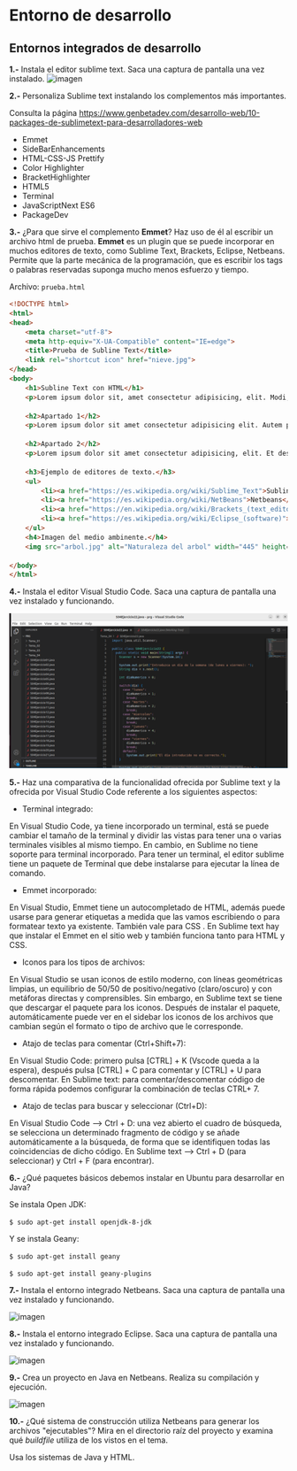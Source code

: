 # Entorno de desarrollo

## Entornos integrados de desarrollo

**1.-** Instala el editor sublime text. Saca una captura de pantalla una vez instalado.
![imagen](https://user-images.githubusercontent.com/113978794/196381580-39d4eb0d-e70f-4b34-865f-92b729af300d.png)



**2.-** Personaliza Sublime text instalando los complementos más importantes. 

Consulta la página https://www.genbetadev.com/desarrollo-web/10-packages-de-sublimetext-para-desarrolladores-web

- Emmet
- SideBarEnhancements
- HTML-CSS-JS Prettify
- Color Highlighter
- BracketHighlighter 
- HTML5
- Terminal
- JavaScriptNext ES6
- PackageDev



**3.-** ¿Para que sirve el complemento **Emmet**? Haz uso de él al escribir un archivo html de prueba.
**Emmet** es un plugin que se puede incorporar en muchos editores de texto, como Sublime Text, Brackets, Eclipse, Netbeans. Permite que  la parte mecánica de la programación, que es escribir los tags o palabras reservadas suponga mucho menos esfuerzo y tiempo.

Archivo: ``prueba.html``

```html
<!DOCTYPE html>
<html>
<head>
    <meta charset="utf-8">
    <meta http-equiv="X-UA-Compatible" content="IE=edge">
    <title>Prueba de Subline Text</title>
    <link rel="shortcut icon" href="nieve.jpg">
</head>
<body>
    <h1>Subline Text con HTML</h1>
    <p>Lorem ipsum dolor sit, amet consectetur adipisicing, elit. Modi, animi!</p>

    <h2>Apartado 1</h2>
    <p>Lorem ipsum dolor sit amet consectetur adipisicing elit. Autem pariatur voluptates quasi rerum, vitae, tempore omnis exercitationem cupiditate animi, velit ullam doloremque quos minima.</p>

    <h2>Apartado 2</h2>
    <p>Lorem ipsum dolor sit amet consectetur adipisicing, elit. Et deserunt perferendis ad iure eaque iusto, at eius sapiente exercitationem doloribus atque quibusdam quod, corporis facere culpa, accusantium delectus odit, explicabo!</p>

    <h3>Ejemplo de editores de texto.</h3>
    <ul>
        <li><a href="https://es.wikipedia.org/wiki/Sublime_Text">Subline text</a></li>
        <li><a href="https://es.wikipedia.org/wiki/NetBeans">Netbeans</a></li>
        <li><a href="https://en.wikipedia.org/wiki/Brackets_(text_editor)">Blackets(ingles)</a></li>
        <li><a href="https://es.wikipedia.org/wiki/Eclipse_(software)">Eclipse</a></li>
    </ul>
    <h4>Imagen del medio ambinente.</h4>
    <img src="arbol.jpg" alt="Naturaleza del arbol" width="445" height="345">

</body>
</html>
```

**4.-** Instala el editor Visual Studio Code. Saca una captura de pantalla una vez instalado y funcionando.

![imagen](https://github.com/Yammy468/entornos/blob/main/images/T2-2_E04.png)

**5.-** Haz una comparativa de la funcionalidad ofrecida por Sublime text y la ofrecida por Visual Studio Code referente a los siguientes  aspectos:

- Terminal integrado:

En Visual Studio Code, ya tiene incorporado un terminal, está se puede cambiar el tamaño de la terminal y dividir las vistas para tener una o varias terminales visibles al mismo tiempo.
En cambio, en Sublime no tiene soporte para terminal incorporado. Para tener un terminal, el editor sublime tiene un paquete de Terminal que debe instalarse para ejecutar la línea de comando.

- Emmet incorporado:

En Visual Studio, Emmet tiene un  autocompletado de HTML, además puede usarse para generar etiquetas a medida que las vamos escribiendo o para formatear texto ya existente. También vale para CSS .
En Sublime text hay que instalar el Emmet en el sitio web y también funciona tanto para HTML y CSS.

- Iconos para los tipos de archivos: 

En Visual Studio se usan iconos de estilo moderno, con líneas geométricas limpias, un equilibrio de 50/50 de positivo/negativo (claro/oscuro) y con metáforas directas y comprensibles. 
Sin embargo, en Sublime text se tiene que descargar el paquete para los iconos. Después de instalar el paquete, automáticamente puede ver en el sidebar los iconos de los archivos que cambian según el formato o tipo de archivo que le corresponde.

- Atajo de teclas para comentar (Ctrl+Shift+7): 

En Visual Studio Code: primero pulsa [CTRL] + K (Vscode queda a la espera), después pulsa [CTRL] + C para comentar y [CTRL] + U para descomentar.
En Sublime text: para comentar/descomentar código de forma rápida podemos configurar la combinación de teclas CTRL+ 7.

- Atajo de teclas para buscar y seleccionar (Ctrl+D):

En Visual Studio Code --> Ctrl + D: una vez abierto el cuadro de búsqueda, se selecciona un determinado fragmento de código y se añade automáticamente a la búsqueda, de forma que se identifiquen todas las coincidencias de dicho código.
En Sublime text --> Ctrl + D (para seleccionar) y Ctrl + F (para encontrar).
  

**6.-** ¿Qué paquetes básicos debemos instalar en Ubuntu para desarrollar en Java?

Se instala Open JDK:

```$ sudo apt-get install openjdk-8-jdk```

Y se instala Geany:

```$ sudo apt-get install geany```

```$ sudo apt-get install geany-plugins```


**7.-** Instala el entorno integrado Netbeans. Saca una captura de pantalla una vez instalado y funcionando. 

![imagen](https://user-images.githubusercontent.com/113978794/197747682-f99ac3c4-1ffd-4acb-acd7-291cb08f7a25.png)


**8.-** Instala el entorno integrado Eclipse. Saca una captura de pantalla una vez instalado y funcionando. 

![imagen](https://user-images.githubusercontent.com/113978794/197747777-ed7f4fc5-04e9-420e-843b-3d8883f3813c.png)


**9.-** Crea un proyecto en Java en Netbeans. Realiza su compilación y ejecución.

![imagen](https://user-images.githubusercontent.com/113978794/197747855-eb363eee-fced-43f3-98d3-1724243ebfd9.png)


**10.-** ¿Qué sistema de construcción utiliza Netbeans para generar los archivos "ejecutables"? Mira en el directorio raíz del proyecto y examina qué *buildfile* utiliza de los vistos en el tema.

Usa los sistemas de Java y HTML.

